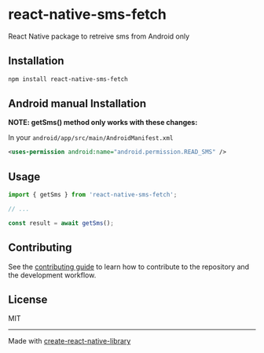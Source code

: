 # react-native-sms-fetch

React Native package to retreive sms from Android only

## Installation

```sh
npm install react-native-sms-fetch
```

## Android manual Installation

**NOTE: getSms() method only works with these changes:**

In your `android/app/src/main/AndroidManifest.xml`

```xml
<uses-permission android:name="android.permission.READ_SMS" />
```

## Usage


```js
import { getSms } from 'react-native-sms-fetch';

// ...

const result = await getSms();
```


## Contributing

See the [contributing guide](CONTRIBUTING.md) to learn how to contribute to the repository and the development workflow.

## License

MIT

---

Made with [create-react-native-library](https://github.com/callstack/react-native-builder-bob)
